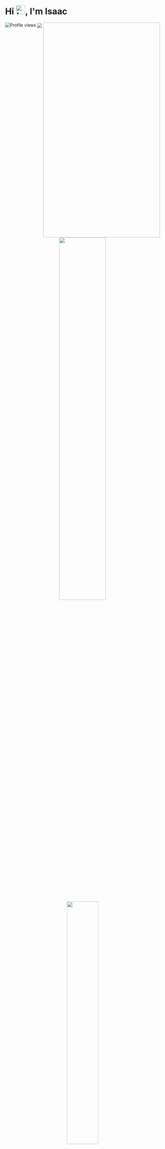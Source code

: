 
<!DOCTYPE html>
<html lang="en">
<head>
    <meta charset="UTF-8">
    <meta name="viewport" content="width=device-width, initial-scale=1.0">
    
</head>
<body>
    <h1 align="left">Hi <img src="https://raw.githubusercontent.com/Tarikul-Islam-Anik/Animated-Fluent-Emojis/master/Emojis/Hand%20gestures/Love-You%20Gesture.png" alt="Love-You Gesture" width="30" height="30" />, I'm Isaac</h1>


<p align="left"> <img src="https://komarev.com/ghpvc/?username=Isaac-S-Cto&color=yellow" alt="Profile views" /> 
<img align="right" width = "380" height="700em"





 
 
<p>
<img align="center" src="https://raw.githubusercontent.com/gist/Isaac-S-Cto/8f1f3262c14ed1d63049636dee53c316/raw/ee95c6e20963581efcfa7d4738c62c17ff32b8a9/GitHubCard4.svg"/>
</p>



<br><br>


<div>
    <p align="center"
    
  <a href="https://github.com/Isaac-S-Cto">
    
  <img width="55%"  src = "https://github-readme-stats.vercel.app/api?username=Isaac-S-Cto&show_icons=false&theme=shadow_blue&include_all_commits=true&count_private-true"/>
<br> <br>
  <img width="45%"  src = "https://github-readme-stats.vercel.app/api/top-langs/?username=Isaac-S-Cto&layout=compact&langs_count=16&theme=shadow_blue"/>
  </p>
</div>

<br><br>


 <div style = "display: inline_block">
    <p align="center"
  <picture>
  <source media="(prefers-color-scheme: dark)" srcset="https://cdn.jsdelivr.net/gh/devicons/devicon@latest/icons/html5/html5-original.svg">
  <source media="(prefers-color-scheme: light)" srcset="https://cdn.jsdelivr.net/gh/devicons/devicon@latest/icons/html5/html5-original.svg">
   <img align="center"  alt="isaac-Html" height = "30" width = "40" src = "https://cdn.jsdelivr.net/gh/devicons/devicon@latest/icons/html5/html5-original.svg"/>
</picture>
  <picture>
  <source media="(prefers-color-scheme: dark)" srcset="https://cdn.jsdelivr.net/gh/devicons/devicon@latest/icons/css3/css3-original.svg">
  <source media="(prefers-color-scheme: light)" srcset="https://cdn.jsdelivr.net/gh/devicons/devicon@latest/icons/css3/css3-original.svg">
   <img align="center"  alt="isaac-Html" height = "30" width = "40" src = "https://cdn.jsdelivr.net/gh/devicons/devicon@latest/icons/css3/css3-original.svg"/>
</picture>
  <picture>
  <source media="(prefers-color-scheme: dark)" srcset="https://cdn.jsdelivr.net/gh/devicons/devicon@latest/icons/javascript/javascript-plain.svg">
  <source media="(prefers-color-scheme: light)" srcset="https://cdn.jsdelivr.net/gh/devicons/devicon@latest/icons/javascript/javascript-plain.svg">
   <img align="center"  alt="isaac-Html" height = "30" width = "40" src = "https://cdn.jsdelivr.net/gh/devicons/devicon@latest/icons/javascript/javascript-plain.svg"/>
</picture>
  <picture>
  <source media="(prefers-color-scheme: dark)" srcset="https://cdn.jsdelivr.net/gh/devicons/devicon@latest/icons/react/react-original.svg">
  <source media="(prefers-color-scheme: light)" srcset="https://cdn.jsdelivr.net/gh/devicons/devicon@latest/icons/react/react-original.svg">
   <img align="center"  alt="isaac-Html" height = "30" width = "https://cdn.jsdelivr.net/gh/devicons/devicon@latest/icons/react/react-original.svg"/>
</picture>
  <picture>
  <source media="(prefers-color-scheme: dark)" srcset="https://cdn.jsdelivr.net/gh/devicons/devicon@latest/icons/tailwindcss/tailwindcss-original.svg">
  <source media="(prefers-color-scheme: light)" srcset="https://cdn.jsdelivr.net/gh/devicons/devicon@latest/icons/tailwindcss/tailwindcss-original.svg">
   <img align="center"  alt="isaac-Html" height = "30" width = "40" src = "https://cdn.jsdelivr.net/gh/devicons/devicon@latest/icons/tailwindcss/tailwindcss-original.svg"/>
</picture>


</br>

 
    
  </div>

</body>
</html>








